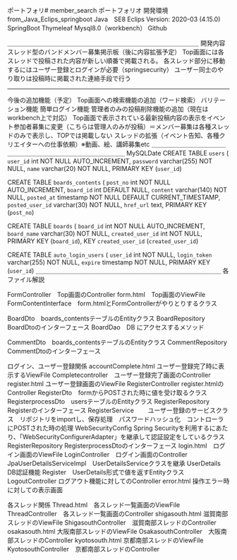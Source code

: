 
ポートフォリ# member_search
ポートフォリオ
開発環境
from_Java_Eclips_springboot
Java　SE8
Eclips Version: 2020-03 (4.15.0)
SpringBoot
Thymeleaf
Mysql8.0（workbench）
Github


＿＿＿＿＿＿＿＿＿＿＿＿＿＿＿＿＿＿＿＿＿＿＿＿＿＿＿＿＿＿＿
開発内容
スレッド型のバンドメンバー募集掲示板（後に内容拡張予定）
Top画面には各スレッドで投稿された内容が新しい順番で掲載される。
各スレッド部分に移動するにはユーザー登録とログインが必要（springsecurity）
ユーザー同士のやり取りは投稿時に掲載された連絡手段で行う
________________________________________________________
今後の追加機能（予定）
Top画面への検索機能の追加（ワード検索）
バリテーション機能
簡単ログイン機能
管理者のみの投稿削除機能の追加（現在はworkbench上で対応）
Top画面で表示されている最新投稿内容の表示をイベント参加者募集に変更（こちらは管理人のみが投稿）＝メンバー募集は各種スレッドのみで表示し、TOPでは掲載しない
スレッドの拡張（イベント告知、各種クリエイターへの仕事依頼）※動画、絵、講師募集etc
＿＿＿＿＿＿＿＿＿＿＿＿＿＿＿＿＿＿＿＿＿＿＿＿＿＿＿＿＿＿＿
MySQLDate
CREATE TABLE `users` (
  `user_id` int NOT NULL AUTO_INCREMENT,
  `password` varchar(255) NOT NULL,
  `name` varchar(20) NOT NULL,
  PRIMARY KEY (`user_id`)
  
 CREATE TABLE `boards_contents` (
  `post_no` int NOT NULL AUTO_INCREMENT,
  `board_id` int DEFAULT NULL,
  `content` varchar(140) NOT NULL,
  `posted_at` timestamp NOT NULL DEFAULT CURRENT_TIMESTAMP,
  `posted_user_id` varchar(30) NOT NULL,
  `href_url` text,
  PRIMARY KEY (`post_no`) 
  
  CREATE TABLE `boards` (
  `board_id` int NOT NULL AUTO_INCREMENT,
  `board_name` varchar(30) NOT NULL,
  `created_user_id` int NOT NULL,
  PRIMARY KEY (`board_id`),
  KEY `created_user_id` (`created_user_id`)
  
  CREATE TABLE `auto_login_users` (
  `user_id` int NOT NULL,
  `login_token` varchar(255) NOT NULL,
  `expire` timestamp NOT NULL,
  PRIMARY KEY (`user_id`)
 ＿＿＿＿＿＿＿＿＿＿＿＿＿＿＿＿＿＿＿＿＿＿＿＿＿＿＿＿＿＿ 
各ファイル解説

FormController　Top画面のController
form.html　Top画面のViewFile
FormContentInterface　form.htmlとFormControllerがやりとりするクラス

BoardDto　boards_contentsテーブルのEntityクラス
BoardRepository　BoardDtoのインターフェース
BoardDao　DB にアクセスするメソッド

CommentDto　boards_contentsテーブルのEntityクラス
CommentRepository　CommentDtoのインターフェース


ログイン、ユーザー登録関係
accountComplete.html ユーザー登録完了時に表示するViewFile
Completecontroller　ユーザー登録完了画面のController
register.html ユーザー登録画面のViewFile
RegisterController register.htmlのController
RegisterDto　formからPOSTされた時に値を受け取るクラス
RegisterprocessDto　usersテーブルのEntityクラス
RegisterRepository　Registerのインターフェース
RegisterService 　　ユーザー登録のサービスクラス　リポジトリをimportし、保存処理　パスワードハッシュ化　コントローラにPOSTされた時の処理
WebSecurityConfig  Spring Securityを利用するにあたり、「WebSecurityConfigurerAdapter」を継承して認証設定をしているクラス
RegisterRepository  RegisterprocessDtoのインターフェース
login.html　ログイン画面のViewFile
LoginController　ログイン画面のController
JpaUserDetailsServiceImpl　UserDetailsServiceクラスを継承
UserDetails　DB認証機能
Register　UserDetails形式で値を返すEntityクラス
LogoutController ログアウト機能に対してのController
error.html 操作エラー時に対しての表示画面

各スレッド関係
Thread.html　各スレッド一覧画面のViewFile
ThreadController　各スレッド一覧画面のController
shigasouth.html 滋賀南部スレッドのViewFile
ShigasouthController　滋賀南部スレッドのController
osakasouth.html 大阪南部スレッドのViewFile
OsakasouthController　大阪南部スレッドのController
kyotosouth.html 京都南部スレッドのViewFile
KyotosouthController　京都南部スレッドのController




